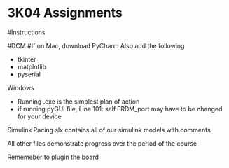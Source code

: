 # 3K04 Assignments

#Instructions 

#DCM 
#If on Mac, download PyCharm 
Also add the following 
- tkinter
- matplotlib
- pyserial

Windows
- Running .exe is the simplest plan of action
- if running pyGUI file, Line 101: self.FRDM_port may have to be changed for your device 

Simulink 
Pacing.slx contains all of our simulink models with comments 

All other files demonstrate progress over the period of the course

Rememeber to plugin the board
